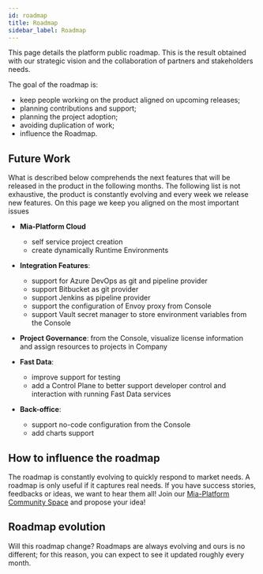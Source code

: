 ```yaml
---
id: roadmap
title: Roadmap
sidebar_label: Roadmap
---
```


This page details the platform public roadmap. This is the result obtained with our strategic vision and the collaboration of partners and stakeholders needs.

The goal of the roadmap is:

* keep people working on the product aligned on upcoming releases;
* planning contributions and support;
* planning the project adoption;
* avoiding duplication of work;
* influence the Roadmap.

## Future Work 

What is described below comprehends the next features that will be released in the product in the following months.
The following list is not exhaustive, the product is constantly evolving and every week we release new features.
On this page we keep you aligned on the most important issues

* **Mia-Platform Cloud**
    * self service project creation
    * create dynamically Runtime Environments

* **Integration Features**:
    * support for Azure DevOps as git and pipeline provider
    * support Bitbucket as git provider
    * support Jenkins as pipeline provider
    * support the configuration of Envoy proxy from Console
    * support Vault secret manager to store environment variables from the Console

* **Project Governance**: from the Console, visualize license information and assign resources to projects in Company

* **Fast Data**:
    * improve support for testing
    * add a Control Plane to better support developer control and interaction with running Fast Data services

* **Back-office**:
    * support no-code configuration from the Console
    * add charts support

## How to influence the roadmap

The roadmap is constantly evolving to quickly respond to market needs.
A roadmap is only useful if it captures real needs. If you have success stories, feedbacks or ideas, we want to hear them all! 
Join our [Mia-Platform Community Space](https://github.com/mia-platform/community/discussions) and propose your idea! 

## Roadmap evolution

Will this roadmap change?
Roadmaps are always evolving and ours is no different; for this reason, you can expect to see it updated roughly every month.
